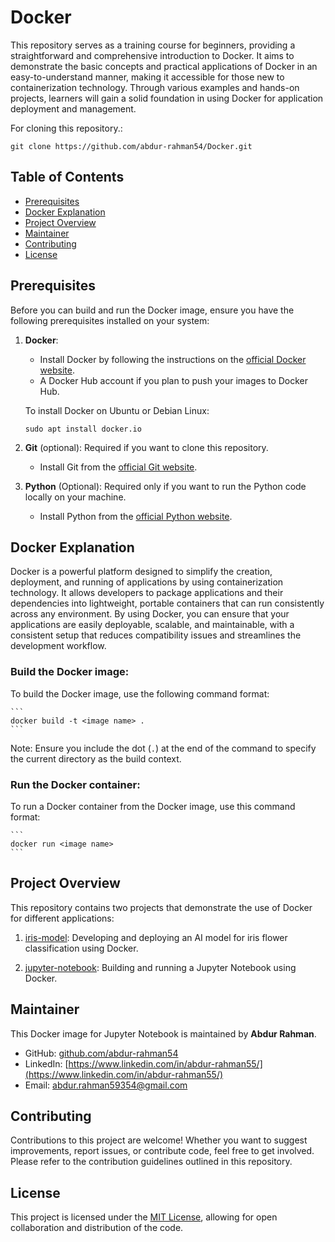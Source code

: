 # Docker

This repository serves as a training course for beginners, providing a straightforward and comprehensive introduction to Docker. It aims to demonstrate the basic concepts and practical applications of Docker in an easy-to-understand manner, making it accessible for those new to containerization technology. Through various examples and hands-on projects, learners will gain a solid foundation in using Docker for application deployment and management.


For cloning this repository.:
```
git clone https://github.com/abdur-rahman54/Docker.git
```

## Table of Contents

- [Prerequisites](#prerequisites)
- [Docker Explanation](#docker-explanation)
- [Project Overview](#project-overview)
- [Maintainer](#maintainer)
- [Contributing](#contributing)
- [License](#license)


## Prerequisites

Before you can build and run the Docker image, ensure you have the following prerequisites installed on your system:

1. __Docker__:
	- Install Docker by following the instructions on the [official Docker website](https://www.docker.com/products/docker-desktop).
	- A Docker Hub account if you plan to push your images to Docker Hub.

	To install Docker on Ubuntu or Debian Linux:
	```
	sudo apt install docker.io
	```
2. __Git__ (optional): Required if you want to clone this repository.
	- Install Git from the [official Git website](https://git-scm.com/book/en/v2/Getting-Started-Installing-Git).
	
3. __Python__ (Optional): Required only if you want to run the Python code locally on your machine.
	- Install Python from the [official Python website](https://www.python.org/downloads/).
	
## Docker Explanation

Docker is a powerful platform designed to simplify the creation, deployment, and running of applications by using containerization technology. It allows developers to package applications and their dependencies into lightweight, portable containers that can run consistently across any environment. By using Docker, you can ensure that your applications are easily deployable, scalable, and maintainable, with a consistent setup that reduces compatibility issues and streamlines the development workflow.

### Build the Docker image: 

To build the Docker image, use the following command format:
	
	```
	docker build -t <image name> .
	```

Note: Ensure you include the dot (`.`) at the end of the command to specify the current directory as the build context.

### Run the Docker container: 

To run a Docker container from the Docker image, use this command format:

	```
	docker run <image name>
	```
	
## Project Overview

This repository contains two projects that demonstrate the use of Docker for different applications:

1. [iris-model](./iris-model): Developing and deploying an AI model for iris flower classification using Docker.

2. [jupyter-notebook](./jupyter-notebook): Building and running a Jupyter Notebook using Docker.


## Maintainer

This Docker image for Jupyter Notebook is maintained by __Abdur Rahman__.

- GitHub: [github.com/abdur-rahman54](github.com/abdur-rahman54)
- LinkedIn: [https://www.linkedin.com/in/abdur-rahman55/](https://www.linkedin.com/in/abdur-rahman55/)
- Email: abdur.rahman59354@gmail.com

## Contributing

Contributions to this project are welcome! Whether you want to suggest improvements, report issues, or contribute code, feel free to get involved. Please refer to the contribution guidelines outlined in this repository.


## License

This project is licensed under the [MIT License](./LICENSE), allowing for open collaboration and distribution of the code.